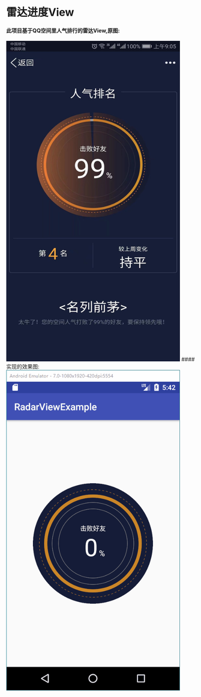 # 雷达进度View
#### 此项目基于QQ空间里人气排行的雷达View,原图:
<img width="463" height="852" src="https://github.com/lixiaodong0/RadarViewExample/raw/master/gif/original.jpeg"/>
#### 实现的效果图:
<img width="463" height="852" src="https://github.com/lixiaodong0/RadarViewExample/raw/master/gif/finish.gif"/>
